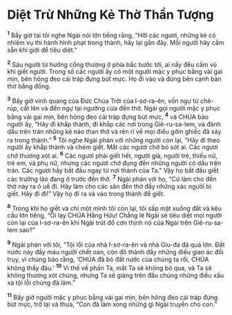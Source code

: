 

# Diệt Trừ Những Kẻ Thờ Thần Tượng
<sup><b>1</b></sup> Bấy giờ tai tôi nghe Ngài nói lớn tiếng rằng, “Hỡi các ngươi, những kẻ có nhiệm vụ thi hành hình phạt trong thành, hãy lại gần đây. Mỗi người hãy cầm sẵn khí giới để tiêu diệt.”

<sup><b>2</b></sup> Sáu người từ hướng cổng thượng ở phía bắc bước tới, ai nấy đều cầm vũ khí giết người. Trong số các người ấy có một người mặc y phục bằng vải gai mịn, bên hông đeo cái tráp đựng bút mực. Họ đi vào và đứng bên cạnh bàn thờ bằng đồng.

<sup><b>3</b></sup> Bấy giờ vinh quang của Đức Chúa Trời của I-sơ-ra-ên, vốn ngự từ chê-rúp, cất lên và đến ngự tại ngưỡng cửa đền thờ. Ngài gọi người mặc y phục bằng vải gai mịn, bên hông đeo cái tráp đựng bút mực, <sup><b>4</b></sup> và CHÚA bảo người ấy, “Hãy đi khắp thành, đi khắp các nơi trong Giê-ru-sa-lem, và đánh dấu trên trán những kẻ nào than thở và rên rỉ về mọi điều gớm ghiếc đã xảy ra trong thành.” <sup><b>5</b></sup> Tôi nghe Ngài phán với những người còn lại, “Hãy đi theo người ấy khắp thành và chém giết. Mắt các ngươi chớ bỏ sót ai. Các ngươi chớ thương xót ai. <sup><b>6</b></sup> Các ngươi phải giết hết, người già, người trẻ, thiếu nữ, trẻ em, và phụ nữ, nhưng các ngươi chớ đụng đến những người có dấu trên trán. Các ngươi hãy bắt đầu ngay từ nơi thánh của Ta.” Vậy họ bắt đầu giết các trưởng lão đang ở trước đền thờ. <sup><b>7</b></sup> Ngài phán với họ, “Cứ làm cho đền thờ này ra ô uế đi. Hãy làm cho các sân đền thờ đầy những xác người bị giết. Hãy đi đi!” Vậy họ đi ra và vào trong thành để giết.

<sup><b>8</b></sup> Trong khi họ giết và chỉ một mình tôi còn lại, tôi sấp mặt xuống đất và kêu cầu lớn tiếng, “Ôi lạy CHÚA Hằng Hữu! Chẳng lẽ Ngài sẽ tiêu diệt mọi người còn lại của I-sơ-ra-ên khi Ngài trút đổ cơn thịnh nộ của Ngài trên Giê-ru-sa-lem sao?”

<sup><b>9</b></sup> Ngài phán với tôi, “Tội lỗi của nhà I-sơ-ra-ên và nhà Giu-đa đã quá lớn. Đất nước này đầy máu người chết oan, còn đô thành đầy những điều gian ác đồi trụy, vì chúng bảo rằng, ‘CHÚA đã bỏ đất nước của chúng ta rồi, CHÚA không thấy đâu.’ <sup><b>10</b></sup> Vì thế về phần Ta, mắt Ta sẽ không bỏ qua, và Ta sẽ không thương xót chúng, nhưng Ta sẽ giáng trên đầu chúng những điều xấu xa tội lỗi chúng đã làm.”

<sup><b>11</b></sup> Bấy giờ người mặc y phục bằng vải gai mịn, bên hông đeo cái tráp đựng bút mực, trở lại và thưa, “Con đã làm xong những gì Ngài truyền cho con.”

